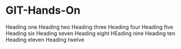 # GIT-Hands-On
Heading one
Heading two
Heading three
Heading four
Heading five
Heading six
Heading seven
Heading eight
HEading nine
Heading ten
Heading eleven
Heading twelve